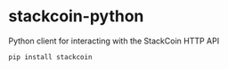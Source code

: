 # stackcoin-python

Python client for interacting with the StackCoin HTTP API

```sh
pip install stackcoin
```
